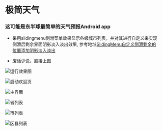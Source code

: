 # 极简天气
### 这可能是东半球最简单的天气预报Android app
- 采用slidingmenu侧滑菜单效果显示各级城市列表，并对其进行自定义来实现侧滑后剩余界面阴影淡入淡出效果,
参考地址[SlidingMenu自定义侧滑剩余的位置添加阴影淡入淡出](http://blog.csdn.net/niubitianping/article/details/52425003)

- 废话少说，直接上图

![运行效果图](https://github.com/Madridliu/Fragment/blob/master/image/weatherprocess.gif)

![启动欢迎页](https://github.com/Madridliu/Fragment/blob/master/image/welcome.jpg)

![主界面](https://github.com/Madridliu/Fragment/blob/master/image/main.jpg)

![省列表](https://github.com/Madridliu/Fragment/blob/master/image/province.jpg)

![市列表](https://github.com/Madridliu/Fragment/blob/master/image/city.jpg)

![区县列表](https://github.com/Madridliu/Fragment/blob/master/image/district.jpg)
